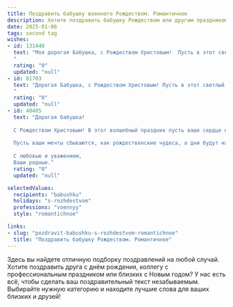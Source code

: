 ```yaml
---
title: Поздравить бабушку военного Рождеством. Романтичное
description: Хотите поздравить бабушку Рождеством или другим праздником? Наш ИИ создаст незабываемое поздравление, а вы обязательно выделитесь среди других.  
date: 2025-01-06
tags: second tag
wishes:
- id: 131440
  text: "Моя дорогая Бабушка, с Рождеством Христовым!  Пусть в этот светлый праздник, наполненный чудом и надеждой, ваша душа согреется любовью, как зимний вечер у камина.  Пусть ваша жизнь, подобно зимнему небу, усыпанному миллионами звёзд, будет яркой и прекрасной.  Пусть ваша сила и мудрость, закаленные годами службы, оберегают вас от невзгод, а сердце наполняется покоем и радостью.  Я люблю вас безмерно!
  "
  rating: "0"
  updated: "null"
- id: 81703
  text: "Дорогая Бабушка, с Рождеством Христовым! Пусть в этот светлый праздник в Вашем сердце воцарятся мир и покой, а жизнь наполнится радостью и любовью. Спасибо за вашу любовь, заботу и мудрость. Пусть  звезда Вифлеема освещает Ваш путь, а ангел-хранитель всегда оберегает Вас.
  "
  rating: "0"
  updated: "null"
- id: 40405
  text: "Дорогая бабушка!
  
  С Рождеством Христовым! В этот волшебный праздник пусть ваше сердце наполняется светом и теплом, словно огонь нашей любви. Вы — наш защитник и опора, как истинный военный, стойко несете на своих плечах мудрость и заботу. Пусть каждый миг будет наполнен радостью и спокойствием, а каждый новый день приносит только счастье.
  
  Пусть ваши мечты сбываются, как рождественские чудеса, а дни будут наполнены любовью и миром. Мы всегда рядом, и ваше сердце согревает нас, как ясная звезда над рождественским небом.
  
  С любовью и уважением,
  Ваши родные."
  rating: "0"
  updated: "null"

selectedValues:
  recipients: "babushku"
  holidays: "s-rozhdestvom"
  professions: "voennyy"
  style: "romantichnoe"

links:
- slug: "pozdravit-babushku-s-rozhdestvom-romantichnoe"
  title: "Поздравить бабушку Рождеством. Романтичное"
---
```


Здесь вы найдете отличную подборку поздравлений на любой случай.
Хотите поздравить друга с днём рождения, коллегу с профессиональным праздником или близких с Новым годом? У нас есть всё, чтобы сделать ваш поздравительный текст незабываемым. Выбирайте нужную категорию и находите лучшие слова для ваших близких и друзей!
